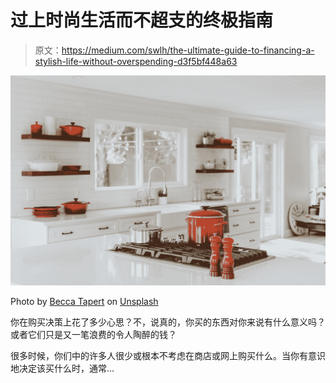 # 过上时尚生活而不超支的终极指南

> 原文：<https://medium.com/swlh/the-ultimate-guide-to-financing-a-stylish-life-without-overspending-d3f5bf448a63>

![](img/88fc46d93902e67eff98d13bb689e493.png)

Photo by [Becca Tapert](https://unsplash.com/@beccatapert?utm_source=medium&utm_medium=referral) on [Unsplash](https://unsplash.com?utm_source=medium&utm_medium=referral)

你在购买决策上花了多少心思？不，说真的，你买的东西对你来说有什么意义吗？或者它们只是又一笔浪费的令人陶醉的钱？

很多时候，你们中的许多人很少或根本不考虑在商店或网上购买什么。当你有意识地决定该买什么时，通常…